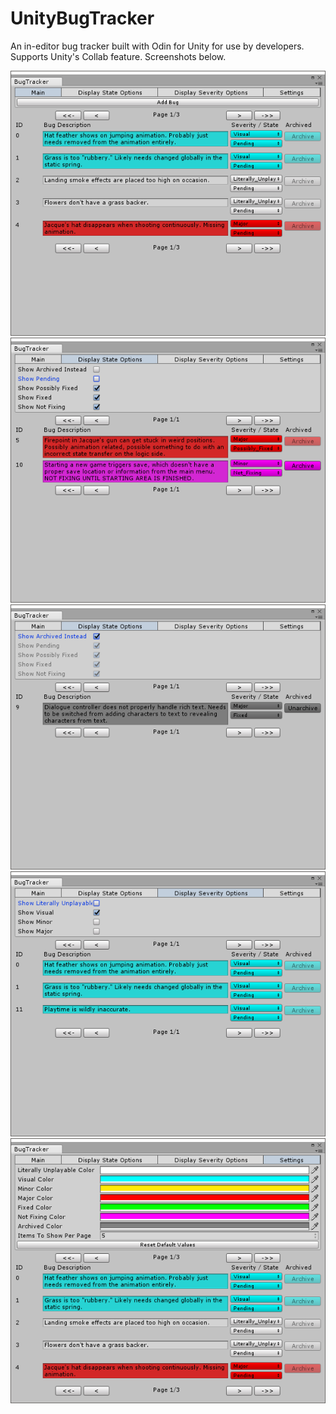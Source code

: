 # UnityBugTracker
An in-editor bug tracker built with Odin for Unity for use by developers. Supports Unity's Collab feature. 
Screenshots below.

![Screenshot 1, Main page](images/Screen1.png)
![alt tag](images/Screen2.png)
![alt tag](images/Screen3.png)
![alt tag](images/Screen4.png)
![alt tag](images/Screen5.png)
